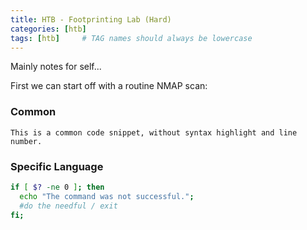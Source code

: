 ```yaml
---
title: HTB - Footprinting Lab (Hard)
categories: [htb]
tags: [htb]     # TAG names should always be lowercase
---
```


Mainly notes for self...



First we can start off with a routine NMAP scan:

### Common

```text
This is a common code snippet, without syntax highlight and line number.
```

### Specific Language

```bash
if [ $? -ne 0 ]; then
  echo "The command was not successful.";
  #do the needful / exit
fi;
```
